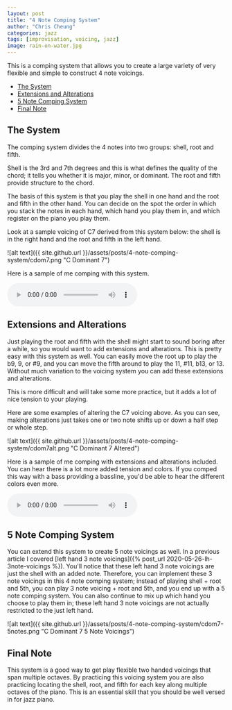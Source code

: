```yaml
---
layout: post
title: "4 Note Comping System"
author: "Chris Cheung"
categories: jazz
tags: [improvisation, voicing, jazz]
image: rain-on-water.jpg
---
```


This is a comping system that allows you to create a large variety of very flexible and simple to construct 4 note voicings.

- [The System](#the-system)
- [Extensions and Alterations](#extensions-and-alterations)
- [5 Note Comping System](#5-note-comping-system)
- [Final Note](#final-note)

## The System

The comping system divides the 4 notes into two groups: shell, root and fifth.

Shell is the 3rd and 7th degrees and this is what defines the quality of the chord; it tells you whether it is major, minor, or dominant. The root and fifth provide structure to the chord.

The basis of this system is that you play the shell in one hand and the root and fifth in the other hand. You can decide on the spot the order in which you stack the notes in each hand, which hand you play them in, and which register on the piano you play them.

Look at a sample voicing of C7 derived from this system below: the shell is in the right hand and the root and fifth in the left hand.

![alt text]({{ site.github.url }}/assets/posts/4-note-comping-system/cdom7.png "C Dominant 7")

Here is a sample of me comping with this system.

<audio src="{{site.github.url}}/assets/posts/4-note-comping-system/comp-1.m4a" controls></audio>

## Extensions and Alterations

Just playing the root and fifth with the shell might start to sound boring after a while, so you would want to add extensions and alterations. This is pretty easy with this system as well. You can easily move the root up to play the b9, 9, or #9, and you can move the fifth around to play the 11, #11, b13, or 13. Without much variation to the voicing system you can add these extensions and alterations.

This is more difficult and will take some more practice, but it adds a lot of nice tension to your playing.

Here are some examples of altering the C7 voicing above. As you can see, making alterations just takes one or two note shifts up or down a half step or whole step.

![alt text]({{ site.github.url }}/assets/posts/4-note-comping-system/cdom7alt.png "C Dominant 7 Altered")

Here is a sample of me comping with extensions and alterations included. You can hear there is a lot more added tension and colors. If you comped this way with a bass providing a bassline, you'd be able to hear the different colors even more.

<audio src="{{site.github.url}}/assets/posts/4-note-comping-system/comp-2.m4a" controls></audio>

## 5 Note Comping System

You can extend this system to create 5 note voicings as well. In a previous article I covered [left hand 3 note voicings]({% post_url 2020-05-26-lh-3note-voicings %}). You'll notice that these left hand 3 note voicings are just the shell with an added note. Therefore, you can implement these 3 note voicings in this 4 note comping system; instead of playing shell + root and 5th, you can play 3 note voicing + root and 5th, and you end up with a 5 note comping system. You can also continue to mix up which hand you choose to play them in; these left hand 3 note voicings are not actually restricted to the just left hand.

![alt text]({{ site.github.url }}/assets/posts/4-note-comping-system/cdom7-5notes.png "C Dominant 7 5 Note Voicings")

## Final Note

This system is a good way to get play flexible two handed voicings that span multiple octaves. By practicing this voicing system you are also practicing locating the shell, root, and fifth for each key along multiple octaves of the piano. This is an essential skill that you should be well versed in for jazz piano.